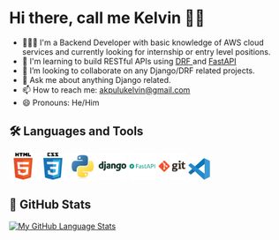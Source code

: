 <h1> Hi there, call me Kelvin 👋🏼 </h1>


- 🙋🏽‍♂️ I'm a Backend Developer with basic knowledge of AWS cloud services and currently looking for internship or entry level positions. 
- 🌱 I'm learning to build RESTful APIs using <a href="https://django-rest-framework.org"> DRF </a> and <a href="https://fastapi.tiangolo.com"> FastAPI </a>
- 👬 I’m looking to collaborate on any Django/DRF related projects.
- 💬 Ask me about anything Django related.
- 📫 How to reach me: akpulukelvin@gmail.com
- 😄 Pronouns: He/Him

## :hammer_and_wrench: Languages and Tools 

<div>
  <img src="https://github.com/devicons/devicon/blob/master/icons/html5/html5-original-wordmark.svg" title="HTML5" width="50" height="50"/>
  <img src="https://github.com/devicons/devicon/blob/master/icons/css3/css3-original-wordmark.svg" title="CSS3" width="50" height="50"/>
  <img src="https://github.com/devicons/devicon/blob/master/icons/python/python-original.svg" title="Python" **alt="Python" width="50" height="50"/>
  <img src="https://github.com/devicons/devicon/blob/master/icons/django/django-plain-wordmark.svg" title="Django" width="50" height="50"/>
  <img src="https://github.com/devicons/devicon/blob/master/icons/fastapi/fastapi-original-wordmark.svg" title="FastAPI" width="50" height="50"/>
  <img src="https://github.com/devicons/devicon/blob/master/icons/git/git-original-wordmark.svg" title="Git" **alt="Git" width="50" height="50"/>
  <img src="https://github.com/devicons/devicon/blob/master/icons/vscode/vscode-original.svg" title="VSCode" width="40" height="40"/>
</div>

## :stars: GitHub Stats </h2>

[![My GitHub Language Stats](https://github-readme-stats.vercel.app/api/top-langs/?username=Klvxn&theme=tokyonight&layout=compact)]()

<br>
